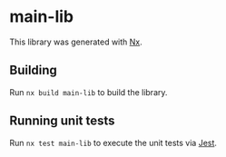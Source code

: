 # main-lib

This library was generated with [Nx](https://nx.dev).

## Building

Run `nx build main-lib` to build the library.

## Running unit tests

Run `nx test main-lib` to execute the unit tests via [Jest](https://jestjs.io).
